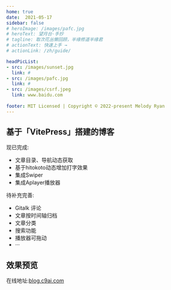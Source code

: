 ```yaml
---
home: true
date:  2021-05-17
sidebar: false
# heroImage: /images/pafc.jpg
# heroText: 望月台·手抄
# tagline: 取次花丛懒回顾，半缘修道半缘君
# actionText: 快速上手 →
# actionLink: /zh/guide/

headPicList:
- src: /images/sunset.jpg
  link: #
- src: /images/pafc.jpg
  link: #
- src: /images/csrf.jpeg
  link: www.baidu.com
  
footer: MIT Licensed | Copyright © 2022-present Melody Ryan
---
```



<!-- ![](images/pafc.jpg) -->

## 基于「VitePress」搭建的博客

现已完成:

- 文章目录、导航动态获取
- 基于hitokoto动态增加打字效果
- 集成Swiper
- 集成Aplayer播放器

待补充完善:
- Gitalk 评论
- 文章按时间轴归档
- 文章分类
- 搜索功能
- 播放器可拖动
- ···

## 效果预览

在线地址:[blog.c9ai.com](https://blog.c9ai.com/)

